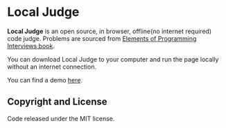 # Local Judge

**Local Judge** is an open source, in browser, offline(no internet required) code judge. Problems are sourced from [Elements of Programming Interviews book](https://github.com/adnanaziz/EPIJudge).

You can download Local Judge to your computer and run the page locally without an internet connection.

You can find a demo [here](https://syscoder.github.io/LocalJudge/pages/index.html).



## Copyright and License

Code released under the MIT license.
